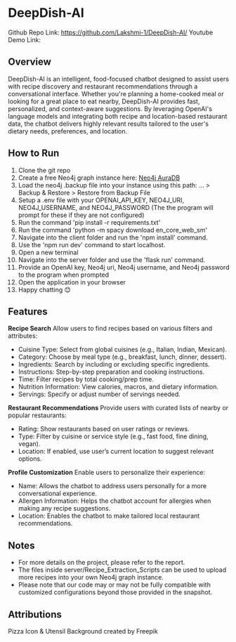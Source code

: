 # DeepDish-AI
Github Repo Link: https://github.com/Lakshmi-1/DeepDish-AI/
Youtube Demo Link: 

## Overview
DeepDish-AI is an intelligent, food-focused chatbot designed to assist users with recipe discovery and restaurant recommendations through a conversational interface. Whether you're planning a home-cooked meal or looking for a great place to eat nearby, DeepDish-AI provides fast, personalized, and context-aware suggestions.  By leveraging OpenAI's language models and integrating both recipe and location-based restaurant data, the chatbot delivers highly relevant results tailored to the user's dietary needs, preferences, and location.

## How to Run
1) Clone the git repo
2) Create a free Neo4j graph instance here: [Neo4j AuraDB](https://neo4j.com/docs/aura/classic/auradb/getting-started/create-database/)
3) Load the neo4j .backup file into your instance using this path: ... > Backup & Restore > Restore from Backup File
4) Setup a .env file with your OPENAI_API_KEY, NEO4J_URI, NEO4J_USERNAME, and NEO4J_PASSWORD (The the program will prompt for these if they are not configured)
5) Run the command 'pip install -r requirements.txt'
6) Run the command 'python -m spacy download en_core_web_sm'
7) Navigate into the client folder and run the 'npm install' command.
8) Use the 'npm run dev' command to start localhost.
9) Open a new terminal
10) Navigate into the server folder and use the 'flask run' command.
11) Provide an OpenAI key, Neo4j uri, Neo4j username, and Neo4j password to the program when prompted
12) Open the application in your browser
13) Happy chatting 😊

## Features
**Recipe Search**
Allow users to find recipes based on various filters and attributes:
- Cuisine Type: Select from global cuisines (e.g., Italian, Indian, Mexican).
- Category: Choose by meal type (e.g., breakfast, lunch, dinner, dessert).
- Ingredients: Search by including or excluding specific ingredients.
- Instructions: Step-by-step preparation and cooking instructions.
- Time: Filter recipes by total cooking/prep time.
- Nutrition Information: View calories, macros, and dietary information.
- Servings: Specify or adjust number of servings needed.

**Restaurant Recommendations**
Provide users with curated lists of nearby or popular restaurants:
- Rating: Show restaurants based on user ratings or reviews.
- Type: Filter by cuisine or service style (e.g., fast food, fine dining, vegan).
- Location: If enabled, use user’s current location to suggest relevant options.

**Profile Customization**
Enable users to personalize their experience:
- Name: Allows the chatbot to address users personally for a more conversational experience.
- Allergen Information: Helps the chatbot account for allergies when making any recipe suggestions.
- Location: Enables the chatbot to make tailored local restaurant recommendations.

## Notes
- For more details on the project, please refer to the report.
- The files inside server/Recipe_Extraction_Scripts can be used to upload more recipes into your own Neo4j graph instance.
- Please note that our code may or may not be fully compatible with customized configurations beyond those provided in the snapshot.

## Attributions
Pizza Icon & Utensil Background created by Freepik
